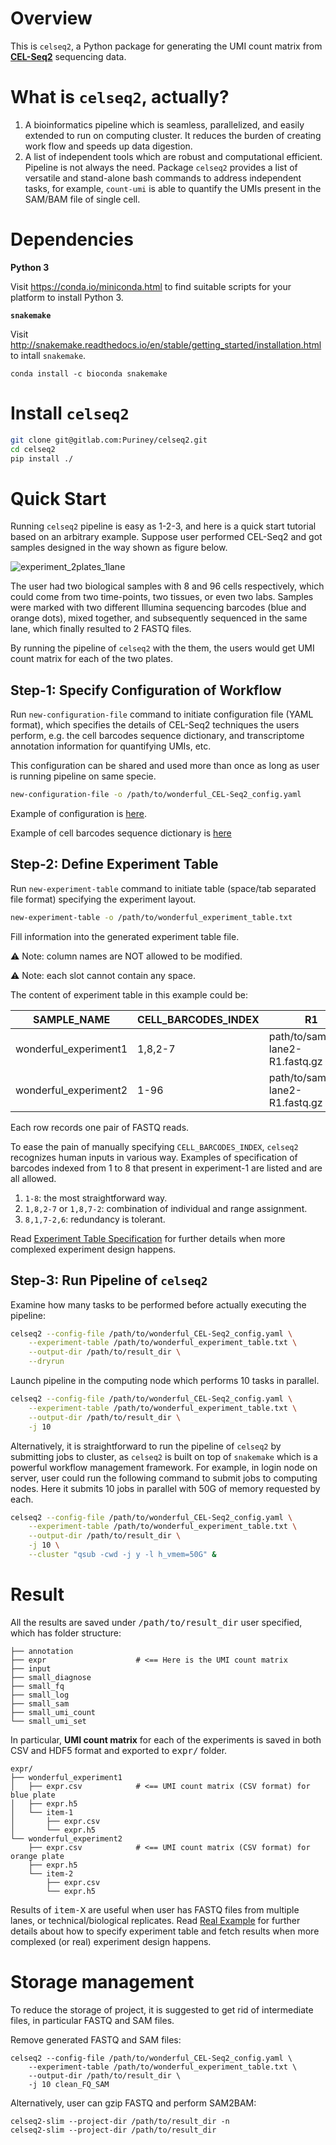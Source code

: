 # Overview

This is `celseq2`, a Python package for generating the UMI count matrix
from [**CEL-Seq2**](https://doi.org/10.1186/s13059-016-0938-8) sequencing data.

# What is `celseq2`, actually?

1. A bioinformatics pipeline which is seamless, parallelized, and easily
extended to run on computing cluster. It reduces the burden of creating work
flow and speeds up data digestion.
2. A list of independent tools which are robust and computational efficient.
Pipeline is not always the need. Package `celseq2` provides a list of versatile
and stand-alone bash commands to address independent tasks, for example,
`count-umi` is able to quantify the UMIs present in the SAM/BAM file of single
cell.

# Dependencies

**Python 3**

Visit <https://conda.io/miniconda.html> to find suitable scripts
for your platform to install Python 3.

**`snakemake`**

Visit <http://snakemake.readthedocs.io/en/stable/getting_started/installation.html>
to intall `snakemake`.

```
conda install -c bioconda snakemake
```

# Install `celseq2`

``` bash
git clone git@gitlab.com:Puriney/celseq2.git
cd celseq2
pip install ./
```

# Quick Start

Running `celseq2` pipeline is easy as 1-2-3, and here is a quick start tutorial
based on an arbitrary example. Suppose user performed CEL-Seq2 and got samples
designed in the way shown as figure below.

![experiment_2plates_1lane](http://i.imgur.com/Vi2cD6e.png)

The user had two biological samples with 8 and 96 cells respectively, which could come
from two time-points, two tissues, or even two labs. Samples were marked with
two different Illumina sequencing barcodes (blue and orange dots), mixed
together, and subsequently sequenced in the same lane, which finally resulted
to 2 FASTQ files.

By running the pipeline of `celseq2` with the them, the users would get
UMI count matrix for each of the two plates.

## Step-1: Specify Configuration of Workflow

Run `new-configuration-file` command to initiate configuration file (YAML
format), which specifies the details of CEL-Seq2 techniques the users perform,
e.g. the cell barcodes sequence dictionary, and transcriptome annotation
information for quantifying UMIs, etc.

This configuration can be shared and used more than once as long as user is
running pipeline on same specie.

``` bash
new-configuration-file -o /path/to/wonderful_CEL-Seq2_config.yaml
```

Example of configuration is [here](https://gitlab.com/Puriney/celseq2/blob/master/example/config.yaml).

Example of cell barcodes sequence dictionary is [here](https://gitlab.com/Puriney/celseq2/blob/master/example/barcodes_cel-seq_umis96.tab)

## Step-2: Define Experiment Table

Run `new-experiment-table` command to initiate table (space/tab separated
file format) specifying the experiment layout.

``` bash
new-experiment-table -o /path/to/wonderful_experiment_table.txt
```

Fill information into the generated experiment table file.

:warning: Note: column names are NOT allowed to be modified.

:warning: Note: each slot cannot contain any space.

The content of experiment table in this example could be:

| SAMPLE_NAME               | CELL_BARCODES_INDEX   | R1                        | R2                        |
|-----------------------    |---------------------  |-------------------------  |-------------------------  |
| wonderful_experiment1     | 1,8,2-7               | path/to/sampleX-lane2-R1.fastq.gz   | path/to/sampleX-lane2-R2.fastq.gz   |
| wonderful_experiment2     | 1-96                  | path/to/sampleY-lane2-R1.fastq.gz   | path/to/sampleY-lane2-R2.fastq.gz   |

Each row records one pair of FASTQ reads.

To ease the pain of manually specifying `CELL_BARCODES_INDEX`, `celseq2`
recognizes human inputs in various way. Examples of specification of barcodes
indexed from 1 to 8 that present in experiment-1 are listed and are all allowed.

1. `1-8`: the most straightforward way.
2. `1,8,2-7` or `1,8,7-2`: combination of individual and range assignment.
3. `8,1,7-2,6`: redundancy is tolerant.

Read [Experiment Table Specification](https://gitlab.com/Puriney/celseq2/wikis/Examples) for further details when more complexed
experiment design happens.

## Step-3: Run Pipeline of `celseq2`

Examine how many tasks to be performed before actually executing the pipeline:

``` bash
celseq2 --config-file /path/to/wonderful_CEL-Seq2_config.yaml \
    --experiment-table /path/to/wonderful_experiment_table.txt \
    --output-dir /path/to/result_dir \
    --dryrun
```

Launch pipeline in the computing node which performs 10 tasks in parallel.

``` bash
celseq2 --config-file /path/to/wonderful_CEL-Seq2_config.yaml \
    --experiment-table /path/to/wonderful_experiment_table.txt \
    --output-dir /path/to/result_dir \
    -j 10
```

Alternatively, it is straightforward to run the pipeline of `celseq2` by
submitting jobs to cluster, as `celseq2` is built on top of `snakemake` which is
a powerful workflow management framework. For example, in login node on server,
user could run the following command to submit jobs to computing nodes. Here it
submits 10 jobs in parallel with 50G of memory requested by each.

``` bash
celseq2 --config-file /path/to/wonderful_CEL-Seq2_config.yaml \
    --experiment-table /path/to/wonderful_experiment_table.txt \
    --output-dir /path/to/result_dir \
    -j 10 \
    --cluster "qsub -cwd -j y -l h_vmem=50G" &
```

# Result
All the results are saved under <kbd>/path/to/result_dir</kbd> user specified,
which has folder structure:

```
├── annotation
├── expr                    # <== Here is the UMI count matrix
├── input
├── small_diagnose
├── small_fq
├── small_log
├── small_sam
├── small_umi_count
└── small_umi_set
```

In particular, **UMI count matrix** for each of the experiments is
saved in both CSV and HDF5 format and exported to <kbd>expr/</kbd> folder.

```
expr/
├── wonderful_experiment1
│   ├── expr.csv            # <== UMI count matrix (CSV format) for blue plate
│   ├── expr.h5
│   └── item-1
│       ├── expr.csv
│       └── expr.h5
└── wonderful_experiment2
    ├── expr.csv            # <== UMI count matrix (CSV format) for orange plate
    ├── expr.h5
    └── item-2
        ├── expr.csv
        └── expr.h5
```

Results of <kbd>item-X</kbd> are useful when user has FASTQ files from multiple
lanes, or technical/biological replicates. Read [Real Example](https://gitlab.com/Puriney/celseq2/wikis/Examples) for further
details about how to specify experiment table and fetch results when more
complexed (or real) experiment design happens.


# Storage management

To reduce the storage of project, it is suggested to get rid of intermediate
files, in particular FASTQ and SAM files.

Remove generated FASTQ and SAM files: 
```
celseq2 --config-file /path/to/wonderful_CEL-Seq2_config.yaml \
    --experiment-table /path/to/wonderful_experiment_table.txt \
    --output-dir /path/to/result_dir \
    -j 10 clean_FQ_SAM
```

Alternatively, user can gzip FASTQ and perform SAM2BAM:
```
celseq2-slim --project-dir /path/to/result_dir -n
celseq2-slim --project-dir /path/to/result_dir
```